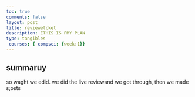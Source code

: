 ```yaml
---
toc: true
comments: false
layout: post
title: reviewetcket
description: ETHIS IS PMY PLAN
type: tangibles
 courses: { compsci: {week:1}}
---
```


## summaruy
so waght we edid. we did the live reviewand we got through, then we made s\;osts